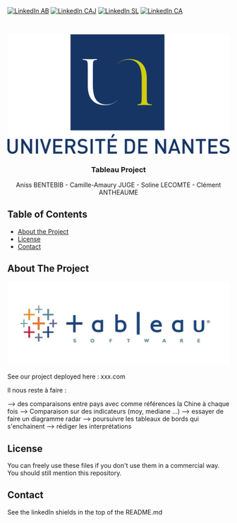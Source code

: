 <!-- PROJECT SHIELDS -->
[![LinkedIn AB][linkedin-shield]][linkedin-url-1]
[![LinkedIn CAJ][linkedin-shield]][linkedin-url-2]
[![LinkedIn SL][linkedin-shield]][linkedin-url-3]
[![LinkedIn CA][linkedin-shield]][linkedin-url-4]



<!-- PROJECT LOGO -->
<br />
<p align="center">
  <a href="https://github.com/camilleAmaury/TableauProject.git">
    <img src="images/logo.png" alt="Logo">
  </a>

  <h3 align="center">Tableau Project</h3>

  <p align="center">
    Aniss BENTEBIB - Camille-Amaury JUGE - Soline LECOMTE - Clément ANTHEAUME
  </p>
</p>



<!-- TABLE OF CONTENTS -->
## Table of Contents <a name="head-page"></a>

* [About the Project](#about-the-project)
* [License](#license)
* [Contact](#contact)



<!-- ABOUT THE PROJECT -->
## About The Project

[![Tableau][product-screenshot]](https://www.tableau.com/)

See our project deployed here : xxx.com

Il nous reste à faire :

--> des comparaisons entre pays avec comme références la Chine à chaque fois
--> Comparaison sur des indicateurs (moy, mediane ...)
--> essayer de faire un diagramme radar
--> poursuivre les tableaux de bords qui s'enchainent
--> rédiger les interprétations


<!-- LICENSE -->
## License

You can freely use these files if you don't use them in a commercial way.
You should still mention this repository.


<!-- CONTACT -->
## Contact

See the linkedIn shields in the top of the README.md


<!-- MARKDOWN LINKS & IMAGES -->
[linkedin-shield]: https://img.shields.io/badge/-LinkedIn-black.svg?style=flat-square&logo=linkedin&colorB=555
[linkedin-url-1]: https://www.linkedin.com/in/aniss-bentebib-a449a8155/
[linkedin-url-2]: https://www.linkedin.com/in/camille-amaury-juge/
[linkedin-url-3]: https://www.linkedin.com/in/soline-lecomte-4babb9159/
[linkedin-url-4]: https://www.linkedin.com/in/cl%C3%A9ment-antheaume-9266a1171/
[product-screenshot]: images/tableau.jpg